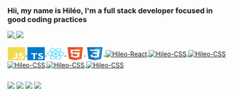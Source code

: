 ### Hii, my name is Hiléo, I'm a full stack developer focused in good coding practices

<div>
  <a href="https://github.com/hileomsi">
  <img height="180em" src="https://github-readme-stats.vercel.app/api?username=hileomsi&show_icons=true&theme=dracula&include_all_commits=true&count_private=true"/>
  <img height="180em" src="https://github-readme-stats.vercel.app/api/top-langs/?username=hileomsi&layout=compact&langs_count=7&theme=dracula"/>
</div>

<div style="display: inline_block"><br>
  <img align="center" alt="Hileo-Js" height="30" width="40" src="https://raw.githubusercontent.com/devicons/devicon/master/icons/javascript/javascript-plain.svg">
  <img align="center" alt="Hileo-Ts" height="30" width="40" src="https://raw.githubusercontent.com/devicons/devicon/master/icons/typescript/typescript-plain.svg">
  <img align="center" alt="Hileo-React" height="30" width="40" src="https://raw.githubusercontent.com/devicons/devicon/master/icons/react/react-original.svg">
    <img align="center" alt="Hileo-HTML" height="30" width="40" src="https://raw.githubusercontent.com/devicons/devicon/master/icons/html5/html5-original.svg">
  <img align="center" alt="Hileo-CSS" height="30" width="40" src="https://raw.githubusercontent.com/devicons/devicon/master/icons/css3/css3-original.svg">
 <img align="center" alt="Hileo-React" height="30" width="40"  src="https://cdn.jsdelivr.net/gh/devicons/devicon/icons/flutter/flutter-original.svg" />
<img align="center" alt="Hileo-CSS" height="30" width="40" src="https://cdn.jsdelivr.net/gh/devicons/devicon/icons/nodejs/nodejs-original.svg" />
<img align="center" alt="Hileo-CSS" height="30" width="40"  src="https://cdn.jsdelivr.net/gh/devicons/devicon/icons/feathersjs/feathersjs-original.svg" />
<img align="center" alt="Hileo-CSS" height="30" width="40" src="https://cdn.jsdelivr.net/gh/devicons/devicon/icons/nestjs/nestjs-plain.svg" />
<img align="center" alt="Hileo-CSS" height="30" width="40"  src="https://cdn.jsdelivr.net/gh/devicons/devicon/icons/docker/docker-original.svg" />
<img align="center" alt="Hileo-CSS" height="30" width="40" src="https://cdn.jsdelivr.net/gh/devicons/devicon/icons/amazonwebservices/amazonwebservices-original.svg" />
</div>
  
  ##
 
<div> 
  <a href="https://instagram.com/hileo.andersson" target="_blank"><img src="https://img.shields.io/badge/-Instagram-%23E4405F?style=for-the-badge&logo=instagram&logoColor=white" target="_blank"></a>
  <a href = "mailto:hileomsi@gmail.com"><img src="https://img.shields.io/badge/-Gmail-%23333?style=for-the-badge&logo=gmail&logoColor=white" target="_blank"></a>
  <a href="https://www.linkedin.com/in/hileo-andersson" target="_blank"><img src="https://img.shields.io/badge/-LinkedIn-%230077B5?style=for-the-badge&logo=linkedin&logoColor=white" target="_blank"></a> 
    <a href="https://hileomsi.medium.com" target="_blank"><img src="https://img.shields.io/badge/Medium-12100E?style=for-the-badge&logo=medium&logoColor=white`" target="_blank"></a>
</div>
